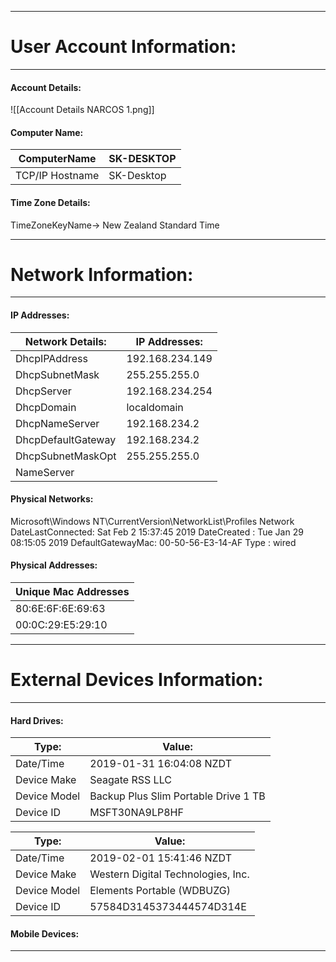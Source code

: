 
---
# User Account Information:
---
#### Account Details:

![[Account Details NARCOS 1.png]]

#### Computer Name:

| ComputerName    | SK-DESKTOP |
| --------------- | ---------- |
| TCP/IP Hostname | SK-Desktop |

#### Time Zone Details:

TimeZoneKeyName-> New Zealand Standard Time

---
# Network Information:
---

#### IP Addresses:

| Network Details:   | IP Addresses:            |
| ------------------ | ------------------------ |
| DhcpIPAddress      | 192.168.234.149          |
| DhcpSubnetMask     | 255.255.255.0            |
| DhcpServer         | 192.168.234.254          |
| DhcpDomain         | localdomain              |
| DhcpNameServer     | 192.168.234.2            |
| DhcpDefaultGateway | 192.168.234.2       <br> |
| DhcpSubnetMaskOpt  | 255.255.255.0            |
| NameServer         |                          |
#### Physical Networks:

Microsoft\Windows NT\CurrentVersion\NetworkList\Profiles
Network
  DateLastConnected: Sat Feb 2 15:37:45 2019
  DateCreated      : Tue Jan 29 08:15:05 2019
  DefaultGatewayMac: 00-50-56-E3-14-AF
  Type             : wired

#### Physical Addresses:

| Unique Mac Addresses |
| -------------------- |
| 80:6E:6F:6E:69:63    |
| 00:0C:29:E5:29:10    |


---
# External Devices Information:
---
#### Hard Drives:


| Type:        | Value:                               |
| ------------ | ------------------------------------ |
| Date/Time    | 2019-01-31 16:04:08 NZDT             |
| Device Make  | Seagate RSS LLC                      |
| Device Model | Backup Plus Slim Portable Drive 1 TB |
| Device ID    | MSFT30NA9LP8HF	                      |


| Type:        | Value:                             |
| ------------ | ---------------------------------- |
| Date/Time    | 2019-02-01 15:41:46 NZDT           |
| Device Make  | Western Digital Technologies, Inc. |
| Device Model | Elements Portable (WDBUZG)         |
| Device ID    | 57584D3145373444574D314E           |

#### Mobile Devices:

---